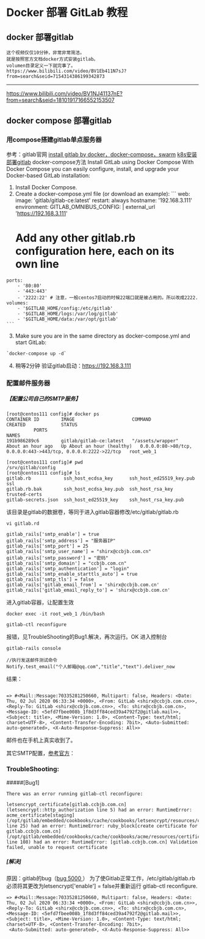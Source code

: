 # Docker 部署 GitLab 教程

## docker 部署gitlab
```
这个视频仅仅10分钟，非常非常简洁。
就是按照官方文档docker方式安装gitlab。
volumen目录定义一下就完事了。
https://www.bilibili.com/video/BV1Eb411N7sJ?from=search&seid=7154314386199342873
```

---

https://www.bilibili.com/video/BV1NJ41137nE?from=search&seid=18101917166552153507
## docker compose 部署gitlab

### 用compose搭建gitlab单点服务器
参考：gitlab官网
[install gitlab by docker，docker-compose，swarm](https://docs.gitlab.com/omnibus/docker/)
[k8s安装部署gitlab](https://docs.gitlab.com/ee/install/README.html#installing-gitlab-on-kubernetes-via-the-gitlab-helm-charts)
docker-compose方法
    Install GitLab using Docker Compose
    With Docker Compose you can easily configure, install, and upgrade your Docker-based GitLab installation:

   1. Install Docker Compose.
   2. Create a docker-compose.yml file (or download an example):
    ```
    web:
    image: 'gitlab/gitlab-ce:latest'
    restart: always
    hostname: '192.168.3.111' 
    environment:
        GITLAB_OMNIBUS_CONFIG: |
        external_url 'https://192.168.3.111'
        # Add any other gitlab.rb configuration here, each on its own line
    ports:
        - '80:80'
        - '443:443'
        - '2222:22' # 注意，一般centos7启动的时候22端口就是被占用的。所以改成2222.
    volumes:
        - '$GITLAB_HOME/config:/etc/gitlab'
        - '$GITLAB_HOME/logs:/var/log/gitlab'
        - '$GITLAB_HOME/data:/var/opt/gitlab'
    ```
   3. Make sure you are in the same directory as docker-compose.yml and start GitLab:

    `docker-compose up -d`
   4. 稍等2分钟
      验证gitlab启动：https://192.168.3.111 
      

### 配置邮件服务器
##### 【配置公司自己的SMTP服务】
```
[root@centos111 config]# docker ps
CONTAINER ID        IMAGE                     COMMAND             CREATED             STATUS
          PORTS                                                            NAMES
191b986289c6        gitlab/gitlab-ce:latest   "/assets/wrapper"   About an hour ago   Up About an hour (healthy)   0.0.0.0:80->80/tcp, 0.0.0.0:443->443/tcp, 0.0.0.0:2222->22/tcp   root_web_1

[root@centos111 config]# pwd
/srv/gitlab/config
[root@centos111 config]# ls
gitlab.rb            ssh_host_ecdsa_key      ssh_host_ed25519_key.pub  ssl
gitlab.rb.bak        ssh_host_ecdsa_key.pub  ssh_host_rsa_key          trusted-certs
gitlab-secrets.json  ssh_host_ed25519_key    ssh_host_rsa_key.pub
```
该目录是gitlab的数据卷，等同于进入gitlab容器修改/etc/gitlab/gitlab.rb

`vi gitlab.rd `
```
gitlab_rails['smtp_enable'] = true
gitlab_rails['smtp_address'] = "服务器IP"
gitlab_rails['smtp_port'] = 25
gitlab_rails['smtp_user_name'] = "shirx@ccbjb.com.cn"
gitlab_rails['smtp_password'] = "密码"
gitlab_rails['smtp_domain'] = "ccbjb.com.cn"
gitlab_rails['smtp_authentication'] = "login"
gitlab_rails['smtp_enable_starttls_auto'] = true
gitlab_rails['smtp_tls'] = false
gitlab_rails['gitlab_email_from'] = 'shirx@ccbjb.com.cn'
gitlab_rails['gitlab_email_reply_to'] = 'shirx@ccbjb.com.cn'
```
进入gitlab容器，让配置生效 

```
docker exec -it root_web_1 /bin/bash

gitlab-ctl reconfigure

```

报错，见TroubleShooting的Bug1.解决，再次运行。OK
进入控制台

```
gitlab-rails console  

//执行发送邮件测试命令
Notify.test_email("个人邮箱@qq.com","title","text").deliver_now
```

结果：
```

=> #<Mail::Message:70335281250660, Multipart: false, Headers: <Date: Thu, 02 Jul 2020 06:33:34 +0000>, <From: GitLab <shirx@ccbjb.com.cn>>, <Reply-To: GitLab <shirx@ccbjb.com.cn>>, <To: shirx@ccbjb.com.cn>, <Message-ID: <5efd7fbee008b_1f8d3ff84ced39a4792f2@gitlab.mail>>, <Subject: title>, <Mime-Version: 1.0>, <Content-Type: text/html; charset=UTF-8>, <Content-Transfer-Encoding: 7bit>, <Auto-Submitted: auto-generated>, <X-Auto-Response-Suppress: All>>

```

邮件也在手机上真实收到了。

其它SMTP配置，[参考官方](https://docs.gitlab.com/omnibus/settings/smtp.html)：

### TroubleShooting:
#####[Bug1]
```
There was an error running gitlab-ctl reconfigure:

letsencrypt_certificate[gitlab.ccbjb.com.cn] (letsencrypt::http_authorization line 5) had an error: RuntimeError: acme_certificate[staging] (/opt/gitlab/embedded/cookbooks/cache/cookbooks/letsencrypt/resources/certificate.rb line 25) had an error: RuntimeError: ruby_block[create certificate for gitlab.ccbjb.com.cn] (/opt/gitlab/embedded/cookbooks/cache/cookbooks/acme/resources/certificate.rb line 108) had an error: RuntimeError: [gitlab.ccbjb.com.cn] Validation failed, unable to request certificate
```
##### [解决]
原因：gitlab的bug（[bug 5000 ](https://gitlab.com/gitlab-org/omnibus-gitlab/-/issues/5000)）
为了使Gitlab正常工作，/etc/gitlab/gitlab.rb必须将其更改为letsencrypt['enable'] = false并重新运行 gitlab-ctl reconfigure. 

```
=> #<Mail::Message:70335281250660, Multipart: false, Headers: <Date: Thu, 02 Jul 2020 06:33:34 +0000>, <From: GitLab <shirx@ccbjb.com.cn>>, <Reply-To: GitLab <shirx@ccbjb.com.cn>>, <To: shirx@ccbjb.com.cn>, <Message-ID: <5efd7fbee008b_1f8d3ff84ced39a4792f2@gitlab.mail>>, <Subject: title>, <Mime-Version: 1.0>, <Content-Type: text/html; charset=UTF-8>, <Content-Transfer-Encoding: 7bit>,
 <Auto-Submitted: auto-generated>, <X-Auto-Response-Suppress: All>>
```